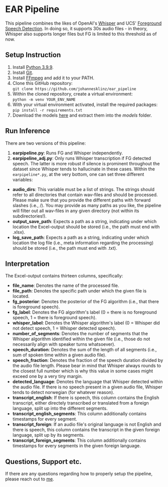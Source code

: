 # EAR Pipeline
This pipeline combines the likes of OpenAI's [Whisper](https://github.com/openai/whisper) and UCS' [Foreground Speech Detection](https://github.com/usc-sail/egocentric-fg-speech-detection). In doing so, it supports 30s audio files - in theory, Whisper also supports longer files but FG is limited to this threshold as of now.
## Setup Instruction
1. Install [Python 3.9.9](https://www.python.org/downloads/release/python-399/).
2. Install [Git](https://git-scm.com/downloads).
3. Install [FFmpeg](https://ffmpeg.org/download.html) and add it to your PATH.
4. Clone this GitHub repository:<br>
`git clone https://github.com/johannesklinz/ear_pipeline`
5. Within the cloned repository, create a virtual environment:<br>
`python -m venv YOUR_ENV_NAME`
6. With your virtual environment activated, install the required packages:<br>
`pip install -r requirements.txt`
7. Download the models [here](https://drive.google.com/file/d/1dSKxlhW8ZEbewpyKkQz1LcTe_XpkQks9/view?usp=sharing) and extract them into the *models* folder.
## Run Inference
There are two versions of this pipeline:
1. **earpipeline.py**: Runs FG and Whisper independently.
2. **earpipeline_adj.py**: Only runs Whisper transcription if FG detected speech.
The latter is more robust if silence is prominent throughout the dataset since Whisper tends to hallucinate in these cases.
Within the `earpipeline*.py`, at the very bottom, one can set three different variables:
- **audio_dirs**: This variable must be a list of strings. The strings should refer to all directories that contain wav-files and should be processed. Please make sure that you provide the different paths with forward slashes (i.e., /). You may provide as many paths as you like, the pipeline will filter out all wav-files in any given directory (not within its subdirectories!).
- **output_save_path**: Expects a path as a string, indicating under which location the Excel-output should be stored (i.e., the path must end with .xlsx).
- **log_save_path**: Expects a path as a string, indicating under which location the log file (i.e., meta information regarding the processing) should be stored (i.e., the path must end with .txt).
## Interpretation
The Excel-output contains thirteen columns, specifically:
- **file_name**: Denotes the name of the processed file.
- **file_path**: Denotes the specific path under which the given file is located.
- **fg_posterior**: Denotes the posterior of the FG algorithm (i.e., that there is foreground speech).
- **fg_label**: Denotes the FG algorithm's label (0 = there is no foreground speech, 1 = there is foreground speech).
- **whisper_label**: Denotes the Whisper algorithm's label (0 = Whisper did not detect speech, 1 = Whisper detected speech).
- **number_of_segments**: Denotes the number of segments that the Whisper algorithm identified within the given file (i.e., those do not necessarily align with speaker turns whatsoever).
- **speech_duration**: Denotes the sum of the length of all segments (i.e., sum of spoken time within a given audio file).
- **speech_fraction**: Denotes the fraction of the speech duration divided by the audio file length. Please bear in mind that Whisper always rounds to the closest full number which is why this value in some cases might exceed one by a very tiny margin.
- **detected_language**: Denotes the language that Whisper detected within the audio file. If there is no speech present in a given audio file, Whisper tends to detect norwegian (for whatever reason).
- **transcript_english**: If there is speech, this column contains the English transcript, either directely transcribed or translated from a foreign language, split up into the different segments.
- **transcript_english_segments**: This column additionally contains timestamps for every segment.
- **transcript_foreign**: If an audio file's original language is not English and there is speech, this column contains the transcript in the given foreign language, split up by its segments.
- **transcript_foreign_segments**: This column additionally contains timestamps for every segments in the given foreign language.
## Questions, Support etc.
If there are any questions regarding how to properly setup the pipeline, please reach out to [me](mailto:johannes.klinz@gmail.com).